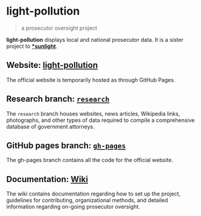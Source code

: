 # light-pollution
> a prosecutor oversight project

**light-pollution** displays local and national prosecutor data. It is a sister project to [**\*sunlight**](https://github.com/billimarie/sunlight).

## Website: [**light-pollution**](https://billimarie.github.io/light-pollution)

The official website is temporarily hosted as through GitHub Pages.

## Research branch: [`research`](https://www.github.com/billimarie/light-pollution)

The `research` branch houses websites, news articles, Wikipedia links, photographs, and other types of data required to compile a comprehensive database of government attorneys.

## GitHub pages branch: [`gh-pages`](https://github.com/billimarie/light-pollution/tree/gh-pages)

The gh-pages branch contains all the code for the official website.

## Documentation: [Wiki](https://github.com/billimarie/light-pollution/wiki)

The wiki contains documentation regarding how to set up the project, guidelines for contributing, organizational methods, and detailed information regarding on-going prosecutor oversight.
